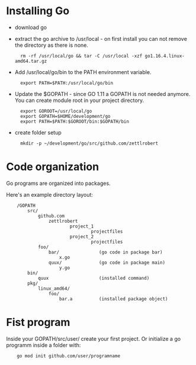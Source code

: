 # Installing Go
- download go
- extract the go archive to /usr/local - on first install you can not remove the directory as there is none.

        rm -rf /usr/local/go && tar -C /usr/local -xzf go1.16.4.linux-amd64.tar.gz

- Add /usr/local/go/bin to the PATH environment variable.

        export PATH=$PATH:/usr/local/go/bin

- Update the $GOPATH - since GO 1.11 a GOPATH is not needed anymore.
  You can create module root in your project directory.

        export GOROOT=/usr/local/go
        export GOPATH=$HOME/development/go
        export PATH=$PATH:$GOROOT/bin:$GOPATH/bin

- create folder setup

        mkdir -p ~/development/go/src/github.com/zettlrobert

# Code organization
Go programs are organized into packages. 

Here's an example directory layout:

````
    /GOPATH
        src/
            github.com
                zettlrobert
                        project_1
                                projectfiles
                        project_2
                                projectfiles
            foo/
                bar/               (go code in package bar)
                    x.go
                quux/              (go code in package main)
                    y.go
        bin/
            quux                   (installed command)
        pkg/
            linux_amd64/
                foo/
                    bar.a          (installed package object)
````

# Fist program
Inside your GOPATH/src/user/ create your first project.
Or initialize a go programm inside a folder with:

        go mod init github.com/user/programname

